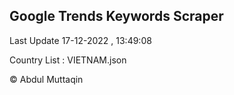 

## Google Trends Keywords Scraper 
 
Last Update 17-12-2022 , 13:49:08

Country List :
VIETNAM.json



© Abdul Muttaqin 
